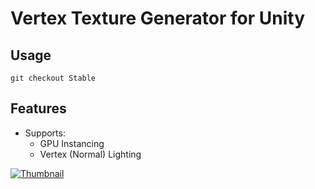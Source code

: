 # Vertex Texture Generator for Unity

## Usage

```git submodule add git@github.com:nobnak/VertexAnimator.git Assets/Packages/VertexAnimator
git checkout Stable
```

## Features

- Supports:
  - GPU Instancing
  - Vertex (Normal) Lighting

[![Thumbnail](https://i.vimeocdn.com/video/556962604_640.jpg)](https://vimeo.com/156044560)
